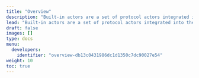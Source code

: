```yaml
---
title: "Overview"
description: "Built-in actors are a set of protocol actors integrated into the Fielcoin protocol, providing features around storage, market, miner, etc. In order to use those features of the Filecoin network, FVM actors (aka. smart contracts) need to interact with built-in actors via their exported API."
lead: "Built-in actors are a set of protocol actors integrated into the Fielcoin protocol, providing features around storage, market, miner, etc. In order to use those features of the Filecoin network, FVM actors (aka. smart contracts) need to interact with built-in actors via their exported API. This API docs intend to provide information about how to use those exported APIs in user-defined actors."
draft: false
images: []
type: docs
menu:
  developers:
    identifier: "overview-db13c0431986dc1d1350c7dc90027e54"
weight: 10
toc: true
---
```

